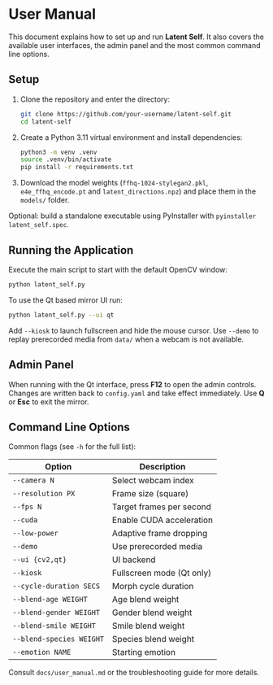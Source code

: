 # User Manual

This document explains how to set up and run **Latent Self**. It also covers the available user interfaces, the admin panel and the most common command line options.

## Setup

1. Clone the repository and enter the directory:
   ```bash
   git clone https://github.com/your-username/latent-self.git
   cd latent-self
   ```
2. Create a Python 3.11 virtual environment and install dependencies:
   ```bash
   python3 -m venv .venv
   source .venv/bin/activate
   pip install -r requirements.txt
   ```
3. Download the model weights (`ffhq-1024-stylegan2.pkl`, `e4e_ffhq_encode.pt` and `latent_directions.npz`) and place them in the `models/` folder.

Optional: build a standalone executable using PyInstaller with `pyinstaller latent_self.spec`.

## Running the Application

Execute the main script to start with the default OpenCV window:
```bash
python latent_self.py
```

To use the Qt based mirror UI run:
```bash
python latent_self.py --ui qt
```
Add `--kiosk` to launch fullscreen and hide the mouse cursor. Use `--demo` to replay prerecorded media from `data/` when a webcam is not available.

## Admin Panel

When running with the Qt interface, press **F12** to open the admin controls. Changes are written back to `config.yaml` and take effect immediately. Use **Q** or **Esc** to exit the mirror.

## Command Line Options

Common flags (see `-h` for the full list):

| Option | Description |
|-------|-------------|
| `--camera N` | Select webcam index |
| `--resolution PX` | Frame size (square) |
| `--fps N` | Target frames per second |
| `--cuda` | Enable CUDA acceleration |
| `--low-power` | Adaptive frame dropping |
| `--demo` | Use prerecorded media |
| `--ui {cv2,qt}` | UI backend |
| `--kiosk` | Fullscreen mode (Qt only) |
| `--cycle-duration SECS` | Morph cycle duration |
| `--blend-age WEIGHT` | Age blend weight |
| `--blend-gender WEIGHT` | Gender blend weight |
| `--blend-smile WEIGHT` | Smile blend weight |
| `--blend-species WEIGHT` | Species blend weight |
| `--emotion NAME` | Starting emotion |

Consult `docs/user_manual.md` or the troubleshooting guide for more details.
